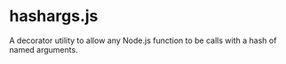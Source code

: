 hashargs.js
===========

A decorator utility to allow any Node.js function to be calls with a hash of named arguments.
